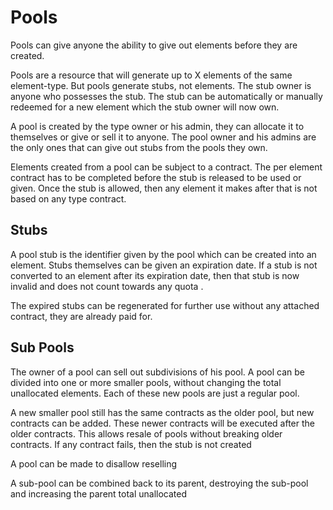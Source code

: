 # Pools

Pools can give anyone the ability to give out elements before they are created.

Pools are a resource that will generate up to X elements of the same element-type.
But pools generate stubs, not elements.
The stub owner is anyone who possesses the stub.
The stub can be automatically or manually redeemed for a new element which the stub owner will now own.

A pool is created by the type owner or his admin, they can allocate it to themselves or give or sell it to anyone.
The pool owner and his admins are the only ones that can give out stubs from the pools they own.

Elements created from a pool can be subject to a contract. The per element contract has to be completed before the stub
is released to be used or given.
Once the stub is allowed, then any element it makes after that is not based on any type contract.

## Stubs
A pool stub is the identifier given by the pool which can be created into an element.
Stubs themselves can be given an expiration date.
If a stub is not converted to an element after its expiration date, 
then that stub is now invalid and does not count towards any quota .

The expired stubs can be regenerated for further use without any attached contract, they are already paid for.



## Sub Pools

The owner of a pool can sell out subdivisions of his pool.
A pool can be divided into one or more smaller pools, without changing the total unallocated elements.
Each of these new pools are just a regular pool.

A new smaller pool still has the same contracts as the older pool, but new contracts can be added. 
These newer contracts will be executed after the older contracts.
This allows resale of pools without breaking older contracts.
If any contract fails, then the stub is not created

A pool can be made to disallow reselling

A sub-pool can be combined back to its parent, destroying the sub-pool and increasing the parent total unallocated

